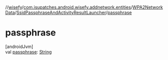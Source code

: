 //[wisefy](../../../../index.md)/[com.isupatches.android.wisefy.addnetwork.entities](../../index.md)/[WPA2NetworkData](../index.md)/[SsidPassphraseAndActivityResultLauncher](index.md)/[passphrase](passphrase.md)

# passphrase

[androidJvm]\
val [passphrase](passphrase.md): [String](https://kotlinlang.org/api/latest/jvm/stdlib/kotlin/-string/index.html)
